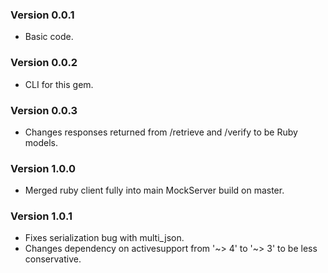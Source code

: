 ### Version 0.0.1
 - Basic code.

### Version 0.0.2
 - CLI for this gem.

### Version 0.0.3
 - Changes responses returned from /retrieve and /verify to be Ruby models.

### Version 1.0.0
 - Merged ruby client fully into main MockServer build on master.

### Version 1.0.1
 - Fixes serialization bug with multi_json.
 - Changes dependency on activesupport from '~> 4' to '~> 3' to be less conservative.